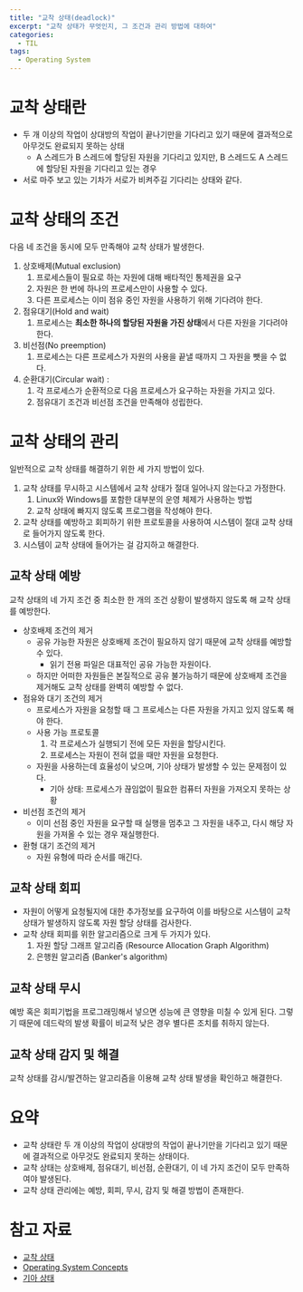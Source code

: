 ```yaml
---
title: "교착 상태(deadlock)"
excerpt: "교착 상태가 무엇인지, 그 조건과 관리 방법에 대하여"
categories:
  - TIL
tags:
  - Operating System
---
```

# 교착 상태란

- 두 개 이상의 작업이 상대방의 작업이 끝나기만을 기다리고 있기 때문에 결과적으로 아무것도 완료되지 못하는 상태
    - A 스레드가 B 스레드에 할당된 자원을 기다리고 있지만, B 스레드도 A 스레드에 할당된 자원을 기다리고 있는 경우
- 서로 마주 보고 있는 기차가 서로가 비켜주길 기다리는 상태와 같다.

# 교착 상태의 조건

다음 네 조건을 동시에 모두 만족해야 교착 상태가 발생한다.

1. 상호배제(Mutual exclusion)
    1. 프로세스들이 필요로 하는 자원에 대해 배타적인 통제권을 요구
    2. 자원은 한 번에 하나의 프로세스만이 사용할 수 있다. 
    3. 다른 프로세스는 이미 점유 중인 자원을 사용하기 위해 기다려야 한다.
2. 점유대기(Hold and wait) 
    1. 프로세스는 **최소한 하나의 할당된 자원을 가진 상태**에서 다른 자원을 기다려야 한다.
3. 비선점(No preemption)
    1. 프로세스는 다른 프로세스가 자원의 사용을 끝낼 때까지 그 자원을 뺏을 수 없다.
4. 순환대기(Circular wait) : 
    1. 각 프로세스가 순환적으로 다음 프로세스가 요구하는 자원을 가지고 있다.
    2. 점유대기 조건과 비선점 조건을 만족해야 성립한다.

# 교착 상태의 관리

일반적으로 교착 상태를 해결하기 위한 세 가지 방법이 있다.

1. 교착 상태를 무시하고 시스템에서 교착 상태가 절대 일어나지 않는다고 가정한다.
    1. Linux와 Windows를 포함한 대부분의 운영 체제가 사용하는 방법
    2. 교착 상태에 빠지지 않도록 프로그램을 작성해야 한다.
2. 교착 상태를 예방하고 회피하기 위한 프로토콜을 사용하여 시스템이 절대 교착 상태로 들어가지 않도록 한다.
3. 시스템이 교착 상태에 들어가는 걸 감지하고 해결한다.

## **교착 상태 예방**

교착 상태의 네 가지 조건 중 최소한 한 개의 조건 상황이 발생하지 않도록 해 교착 상태를 예방한다.

- 상호배제 조건의 제거
    - 공유 가능한 자원은 상호배제 조건이 필요하지 않기 때문에 교착 상태를 예방할 수 있다.
        - 읽기 전용 파일은 대표적인 공유 가능한 자원이다.
    - 하지만 어떠한 자원들은 본질적으로 공유 불가능하기 때문에 상호배제 조건을 제거해도 교착 상태를 완벽히 예방할 수 없다.
- 점유와 대기 조건의 제거
    - 프로세스가 자원을 요청할 때 그 프로세스는 다른 자원을 가지고 있지 않도록 해야 한다.
    - 사용 가능 프로토콜
        1. 각 프로세스가 실행되기 전에 모든 자원을 할당시킨다.
        2. 프로세스는 자원이 전혀 없을 때만 자원을 요청한다.
    - 자원을 사용하는데 효율성이 낮으며, 기아 상태가 발생할 수 있는 문제점이 있다.
        - 기아 상태: 프로세스가 끊임없이 필요한 컴퓨터 자원을 가져오지 못하는 상황
- 비선점 조건의 제거
    - 이미 선점 중인 자원을 요구할 때 실행을 멈추고 그 자원을 내주고, 다시 해당 자원을 가져올 수 있는 경우 재실행한다.
- 환형 대기 조건의 제거
    - 자원 유형에 따라 순서를 매긴다.

## **교착 상태 회피**

- 자원이 어떻게 요청될지에 대한 추가정보를 요구하여 이를 바탕으로 시스템이 교착 상태가 발생하지 않도록 자원 할당 상태를 검사한다.
- 교착 상태 회피를 위한 알고리즘으로 크게 두 가지가 있다.
    1. 자원 할당 그래프 알고리즘 (Resource Allocation Graph Algorithm)
    2. 은행원 알고리즘 (Banker's algorithm)

## **교착 상태 무시**

예방 혹은 회피기법을 프로그래밍해서 넣으면 성능에 큰 영향을 미칠 수 있게 된다. 그렇기 때문에 데드락의 발생 확률이 비교적 낮은 경우 별다른 조치를 취하지 않는다.

## **교착 상태 감지 및 해결**

교착 상태를 감시/발견하는 알고리즘을 이용해 교착 상태 발생을 확인하고 해결한다.

# 요약

- 교착 상태란 두 개 이상의 작업이 상대방의 작업이 끝나기만을 기다리고 있기 때문에 결과적으로 아무것도 완료되지 못하는 상태이다.
- 교착 상태는 상호배제, 점유대기, 비선점, 순환대기, 이 네 가지 조건이 모두 만족하여야 발생된다.
- 교착 상태 관리에는 예방, 회피, 무시, 감지 및 해결 방법이 존재한다.

# 참고 자료

- [교착 상태](https://ko.wikipedia.org/wiki/%EA%B5%90%EC%B0%A9_%EC%83%81%ED%83%9C)
- [Operating System Concepts](https://books.google.co.kr/books?id=FHJlDwAAQBAJ&printsec=frontcover&dq=editions:ISBN1119800366&hl=ko)
- [기아 상태](https://ko.wikipedia.org/wiki/%EA%B8%B0%EC%95%84_%EC%83%81%ED%83%9C)